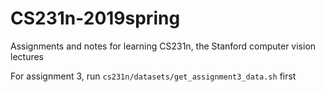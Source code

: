 # CS231n-2019spring
Assignments and notes for learning CS231n, the Stanford computer vision lectures

For assignment 3, run `cs231n/datasets/get_assignment3_data.sh` first
